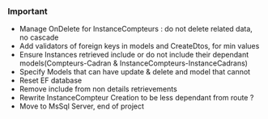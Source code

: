 ﻿### Important
- Manage OnDelete for InstanceCompteurs : do not delete related data, no cascade
- Add validators of foreign keys in models and CreateDtos, for min values
- Ensure Instances retrieved include or do not include their dependant models(Compteurs-Cadran & InstanceCompteurs-InstanceCadrans)
- Specify Models that can have update & delete and model that cannot
- Reset EF database
- Remove include from non details retrievements
- Rewrite InstanceCompteur Creation to be less dependant from route ?
- Move to MsSql Server, end of project